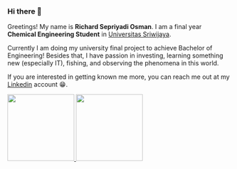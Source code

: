 ### Hi there 👋


Greetings! My name is **Richard Sepriyadi Osman**. I am a final year **Chemical Engineering Student** in [Universitas Sriwijaya](https://unsri.ac.id/).


Currently I am doing my university final project to achieve Bachelor of Engineering! Besides that, I have passion in investing, learning something new (especially IT), fishing, and observing the phenomena in this world.


If you are interested in getting known me more, you can reach me out at my [Linkedin](https://www.linkedin.com/in/richardso54) account 😁.


<p align="left">
<a href="https://github.com/richardso8">
  <img height="150em" src="https://github-readme-stats-eight-theta.vercel.app/api?username=richardso8&show_icons=true&theme=algolia&include_all_commits=true&count_private=true"/>
  <img height="150em" src="https://github-readme-stats-eight-theta.vercel.app/api/top-langs/?username=richardso8&layout=compact&langs_count=8&theme=algolia"/>
</a>
</p>

<!--
**richardso8/richardso8** is a ✨ _special_ ✨ repository because its `README.md` (this file) appears on your GitHub profile.

Here are some ideas to get you started:

- 🔭 I’m currently working on ...
- 🌱 I’m currently learning ...
- 👯 I’m looking to collaborate on ...
- 🤔 I’m looking for help with ...
- 💬 Ask me about ...
- 📫 How to reach me: ...
- 😄 Pronouns: ...
- ⚡ Fun fact: ...
Saya juga memiliki gelar [Google Associate Android Developer](https://www.credential.net/h5deoi5h) sejak 2019.\
Saya bertanggung jawab pada kualitas materi iOS dengan dibekali [sertifikasi dari University of Toronto](https://www.coursera.org/account/accomplishments/specialization/CLKJD8XBXJ3M).\
-->
